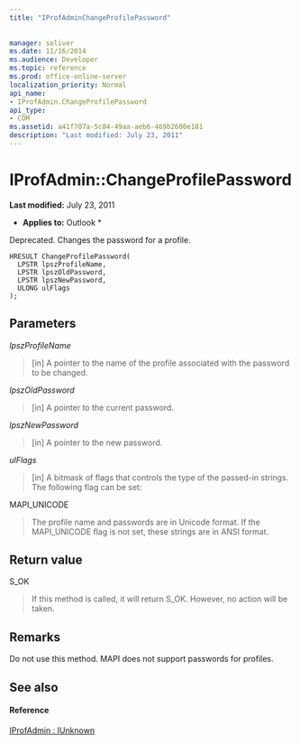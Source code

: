 ```yaml
---
title: "IProfAdminChangeProfilePassword"
 
 
manager: soliver
ms.date: 11/16/2014
ms.audience: Developer
ms.topic: reference
ms.prod: office-online-server
localization_priority: Normal
api_name:
- IProfAdmin.ChangeProfilePassword
api_type:
- COM
ms.assetid: a41f707a-5c84-49aa-aeb6-469b2600e181
description: "Last modified: July 23, 2011"
---
```


# IProfAdmin::ChangeProfilePassword

 **Last modified:** July 23, 2011 
  
 * **Applies to:** Outlook * 
  
Deprecated. Changes the password for a profile.
  
```
HRESULT ChangeProfilePassword(
  LPSTR lpszProfileName,
  LPSTR lpszOldPassword,
  LPSTR lpszNewPassword,
  ULONG ulFlags
);
```

## Parameters

 _lpszProfileName_
  
> [in] A pointer to the name of the profile associated with the password to be changed.
    
 _lpszOldPassword_
  
> [in] A pointer to the current password.
    
 _lpszNewPassword_
  
> [in] A pointer to the new password.
    
 _ulFlags_
  
> [in] A bitmask of flags that controls the type of the passed-in strings. The following flag can be set:
    
MAPI_UNICODE 
  
> The profile name and passwords are in Unicode format. If the MAPI_UNICODE flag is not set, these strings are in ANSI format.
    
## Return value

S_OK 
  
> If this method is called, it will return S_OK. However, no action will be taken.
    
## Remarks

Do not use this method. MAPI does not support passwords for profiles.
  
## See also

#### Reference

[IProfAdmin : IUnknown](iprofadminiunknown.md)

